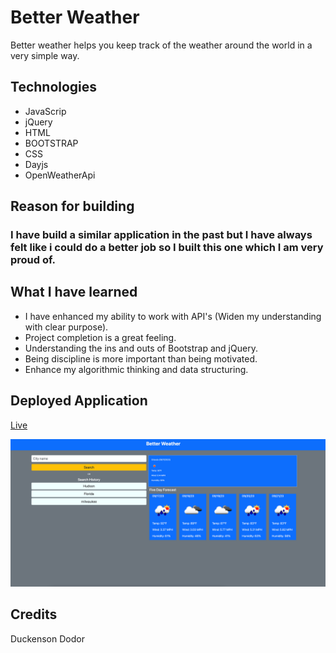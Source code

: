 # Better Weather

Better weather helps you keep track of the weather around the world in a very simple way.

## Technologies

- JavaScrip
- jQuery
- HTML
- BOOTSTRAP
- CSS
- Dayjs
- OpenWeatherApi

## Reason for building

### I have build a similar application in the past but I have always felt like i could do a better job so I built this one which I am very proud of.

## What I have learned

- I have enhanced my ability to work with API's (Widen my understanding with clear purpose).
- Project completion is a great feeling.
- Understanding the ins and outs of Bootstrap and jQuery.
- Being discipline is more important than being motivated.
- Enhance my algorithmic thinking and data structuring.


## Deployed Application
[Live](https://dodor101.github.io/better-weather-app/)

![screenshot](./assets/image/screenshot.png)

## Credits
 Duckenson Dodor